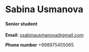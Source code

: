 
# Sabina Usmanova

#### Senior student

**Email:** ssabinausmanova@gmail.com

**Phone number** +998975455065

